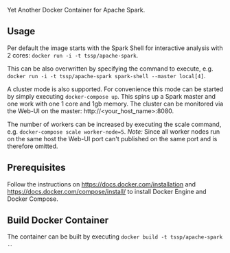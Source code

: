 Yet Another Docker Container for Apache Spark.

## Usage

Per default the image starts with the Spark Shell for interactive analysis with 2 cores: `docker run -i -t tssp/apache-spark`. 

This can be also overwritten by specifying the command to execute, e.g. `docker run -i -t tssp/apache-spark spark-shell --master local[4]`.

A cluster mode is also supported. For convenience this mode can be started by simply executing `docker-compose up`. This spins up a Spark master and one work with one 1 core and 1gb memory. The cluster can be monitored via the Web-UI on the master: http://\<your\_host\_name\>:8080.

The number of workers can be increased by executing the scale command, e.g. `docker-compose scale worker-node=5`. _Note:_ Since all worker nodes run on the same host the Web-UI port can't published on the same port and is therefore omitted. 

## Prerequisites

Follow the instructions on https://docs.docker.com/installation and https://docs.docker.com/compose/install/ to install Docker Engine and Docker Compose.

## Build Docker Container

The container can be built by executing `docker build -t tssp/apache-spark .`.

